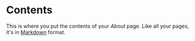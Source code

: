 # Contents

This is where you put the contents of your *About* page. Like all your pages, it's in [Markdown](https://guides.github.com/features/mastering-markdown/) format.

